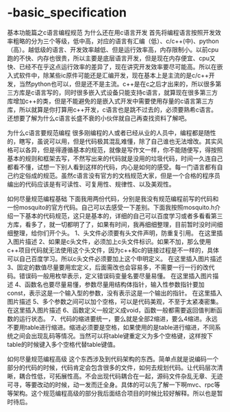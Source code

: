 # -basic_specification
基本功能篇之c语言编程规范
为什么还在用c语言开发
首先将编程语言按照开发效率粗略的分为三个等级，低中高，对应的语言有汇编（低）、c/c++(中)、python（高）。越低级的语言、开发效率越低、但是运行效率高，内存限制小。以前cpu跑的不快、内存也很贵，所以主要是底层语言开发，但是现在内存便宜、cpu又快、已经不在乎这点运行效率的差异了，现在讲究开发效率要尽可能高。所以在嵌入式软件中，除某些ic原件可能还是汇编开发，现在基本上是主流的是c/c++开发，当然python也可以，但是还不是主流。c++是在c之后才出来的，所以很多第三方库是c语言写的，同时很多嵌入式设备只能支持c语言，就算现在很多第三方库增加c++的类，但是不能避免的是嵌入式开发中需要使用存量的c语言第三方库，所以就算是你打算用c++开发，c语言也是跳不过去的，必须要熟希c语言。还想要了解为什么c语言长盛不衰的小伙伴就自己再查找资料了解吧。

为什么c语言要规范编程
很多刚编程的人或者已经从业的人员中，编程都是随性的，瞎写，虽说可以用，但是代码极其混乱难懂，除了自己谁也无法增改。其实风格可以各异，但是得遵循基本的规范，就像是写作文一样，你不能随便写，得按照基本的规则和框架去写，不然写出来的代码就是没用的垃圾代码，时间一久连自己都看不懂，试想一下别人看到这样的代码，内心是如何的感受。每一门语言都有自己约定俗成的规范。虽然c语言没有官方的文档规范大家，但是一个合格的程序员编出的代码应该是有可读性、可复用性、规律性、以及美观性。

如何尽量规范编程基础
下面我用两份代码，分别是我没有规范编程前写的代码和一份mosquito的官方代码。自己可以去感受一下差别。下面我按照mosquito.h介绍一下基本的代码规范，这只是基本的，详细的自己可以百度学习或者多看看第三方库，看多了，就一切都明了了，如果有时间，我再细细整理，目前暂时没时间细细整理，给你们开个头。
1、头文件必须要有头文件声明，防重复引用。
在这里插入图片描述
2、如果是c头文件，必须加上c头文件标识。如果不加，那么使用c++项目代码就无法使用这个头文件，因为c++和c的链接过程是不一样的，具体可以自己百度学习。所以c头文件必须要加上这个申明定义。
在这里插入图片描述
3、固定的数值尽量要用宏定义，后面需改也会容易多，不需要一行一行的改代码。错误码一般用枚举表示，定义错误码变量名要尽量易懂。
在这里插入图片描述
4、函数名也要尽量易懂，参数尽量用结构体指针，输入性参数指针要加const，表示这是一个输入型的参数，没有表示这是一个输出的指针。
在这里插入图片描述
5、多个参数之间可以加个空格，可以是代码美观，不至于太紧凑密集。
在这里插入图片描述
6、函数定义一般定义成void，函数一般都需要返回值判断函数的运行状态。
7、代码的缩进要统一，要么就是全部2缩进，要么4缩进。永远不要用table进行缩进。缩进必须要是空格，如果使用的是table进行缩进，不同系统之间会出现乱码等情况。当然可以将table键重定义为多个空格键，这样按下table的时候键入多个空格代替table键值。

如何尽量规范编程高级
这个东西涉及到代码架构的东西。简单点就是说编码一个部分的代码的时候，代码肯定会包含很多的文件，如何去规划代码。让代码层次清晰，耦合性低，可拓展性高。不会出现代码耦合在一起，源码文件杂乱无章、无迹可寻，等要改动的时候，动一发而迁全身。具体的可以先了解一下啊mvc、rpc等等架构。这个规范编程高级的部分我后面结合项目的时候比较好解释。所以也是暂时待后。
